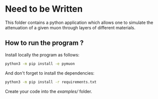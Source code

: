 # Need to be Written

This folder contains a python application which allows one to simulate
the attenuation of a given muon through layers of different materials.

## How to run the program ?
Install locally the program as follows:
```sh
python3 -m pip install -e pymuon
```
And don't forget to install the dependencies:
```sh
python3 -m pip install -r requirements.txt
```

Create your code into the *examples/* folder.
